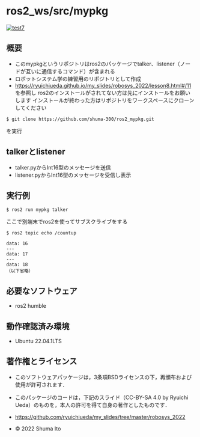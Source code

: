 # ros2_ws/src/mypkg
[![test7](https://github.com/shuma-300/ros2_mypkg/actions/workflows/test.yml/badge.svg)](https://github.com/shuma-300/ros2_mypkg/actions/workflows/test.yml)
## 概要
* このmypkgというリポジトリはros2のパッケージでtalker、listener（ノードが互いに通信するコマンド）が含まれる
* ロボットシステム学の練習用のリポジトリとして作成
* https://ryuichiueda.github.io/my_slides/robosys_2022/lesson8.html#/11 を参照し
ros2のインストールがされてない方は先にインストールをお願いします
インストールが終わった方はリポジトリをワークスペースにクローンしてください
```
$ git clone https://github.com/shuma-300/ros2_mypkg.git
```
を実行

## talkerとlistener
* talker.pyからInt16型のメッセージを送信
* listener.pyからInt16型のメッセージを受信し表示

## 実行例
```
$ ros2 run mypkg talker
```
ここで別端末でros2を使ってサブスクライブをする
```
$ ros2 topic echo /countup
```

```
data: 16
---
data: 17
---
data: 18
（以下省略）
```

## 必要なソフトウェア
* ros2 humble

## 動作確認済み環境
* Ubuntu 22.04.1LTS

## 著作権とライセンス
* このソフトウェアパッケージは，3条項BSDライセンスの下，再頒布および使用が許可されます．
* このパッケージのコードは，下記のスライド（CC-BY-SA 4.0 by Ryuichi Ueda）のものを，本人の許可を得て自身の著作としたものです．

* https://github.com/ryuichiueda/my_slides/tree/master/robosys_2022

* © 2022 Shuma Ito
